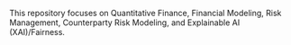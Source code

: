 This repository focuses on Quantitative Finance, Financial Modeling, Risk Management, Counterparty Risk Modeling, and Explainable AI (XAI)/Fairness.
